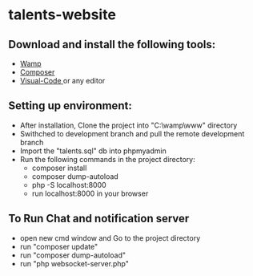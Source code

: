 # talents-website

<h2>Download and install the following tools: </h2>
<ul>
  <li> <a href="http://www.wampserver.com/en/download-wampserver-64bits/"> Wamp </a></li>
  <li> <a href="https://getcomposer.org/download/"> Composer </a></li>
  <li> <a href="https://code.visualstudio.com/"> Visual-Code </a> or any editor </li>
</ul>

<h2>Setting up environment: </h2>
<ul>
<li> After installation, Clone the project into "C:\wamp\www" directory </li>
<li> Swithched to development branch and pull the remote development branch </li>
<li> Import the "talents.sql" db into phpmyadmin </li>
<li> Run the following commands in the project directory: 
<ul>
<li> composer install </li>
<li> composer dump-autoload </li>
<li> php -S localhost:8000 </li>
<li> run localhost:8000 in your browser</li>
</ul>
</li>
</ul>

<h2> To Run Chat and notification server </h2>
<ul>
  <li> open new cmd window and Go to the project directory </li>
  <li> run "composer update" </li>
  <li> run "composer dump-autoload" </li>
  <li> run "php websocket-server.php" </li>
</ul>

